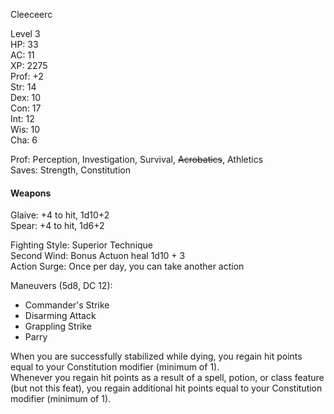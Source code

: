 Cleeceerc

Level 3 \
HP: 33 \
AC: 11 \
XP: 2275 \
Prof: +2 \
Str: 14 \
Dex: 10 \
Con: 17 \
Int: 12 \
Wis: 10 \
Cha: 6 

Prof: Perception, Investigation, Survival, ~~Acrobatics~~, Athletics \
Saves: Strength, Constitution

#### Weapons
Glaive: +4 to hit, 1d10+2 \
Spear: +4 to hit, 1d6+2

Fighting Style: Superior Technique \
Second Wind: Bonus Actuon heal 1d10 + 3 \
Action Surge: Once per day, you can take another action

Maneuvers (5d8, DC 12): 
- Commander's Strike
- Disarming Attack
- Grappling Strike
- Parry

When you are successfully stabilized while dying, you regain hit points equal to your Constitution modifier (minimum of 1). \
Whenever you regain hit points as a result of a spell, potion, or class feature (but not this feat), you regain additional hit points equal to your Constitution modifier (minimum of 1).
